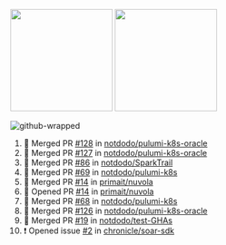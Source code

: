 <a href="https://github.com/notdodo"><img src="https://github-readme-stats.vercel.app/api?username=notdodo&count_private=true&theme=dark" height="180" /></a> <a href="https://github.com/notdodo"><img src="https://github-readme-stats.vercel.app/api/top-langs/?username=notdodo&langs_count=8&theme=dark&hide=tex,java,html,css&layout=compact" height="180" /></a>

![github-wrapped](https://github.com/notdodo/notdodo/assets/6991986/fb310ed4-7b6b-48dd-a447-4c85e6000edb)

<!--START_SECTION:activity-->
1. 🎉 Merged PR [#128](https://github.com/notdodo/pulumi-k8s-oracle/pull/128) in [notdodo/pulumi-k8s-oracle](https://github.com/notdodo/pulumi-k8s-oracle)
2. 🎉 Merged PR [#127](https://github.com/notdodo/pulumi-k8s-oracle/pull/127) in [notdodo/pulumi-k8s-oracle](https://github.com/notdodo/pulumi-k8s-oracle)
3. 🎉 Merged PR [#86](https://github.com/notdodo/SparkTrail/pull/86) in [notdodo/SparkTrail](https://github.com/notdodo/SparkTrail)
4. 🎉 Merged PR [#69](https://github.com/notdodo/pulumi-k8s/pull/69) in [notdodo/pulumi-k8s](https://github.com/notdodo/pulumi-k8s)
5. 🎉 Merged PR [#14](https://github.com/primait/nuvola/pull/14) in [primait/nuvola](https://github.com/primait/nuvola)
6. 💪 Opened PR [#14](https://github.com/primait/nuvola/pull/14) in [primait/nuvola](https://github.com/primait/nuvola)
7. 🎉 Merged PR [#68](https://github.com/notdodo/pulumi-k8s/pull/68) in [notdodo/pulumi-k8s](https://github.com/notdodo/pulumi-k8s)
8. 🎉 Merged PR [#126](https://github.com/notdodo/pulumi-k8s-oracle/pull/126) in [notdodo/pulumi-k8s-oracle](https://github.com/notdodo/pulumi-k8s-oracle)
9. 🎉 Merged PR [#19](https://github.com/notdodo/test-GHAs/pull/19) in [notdodo/test-GHAs](https://github.com/notdodo/test-GHAs)
10. ❗ Opened issue [#2](https://github.com/chronicle/soar-sdk/issues/2) in [chronicle/soar-sdk](https://github.com/chronicle/soar-sdk)
<!--END_SECTION:activity-->

